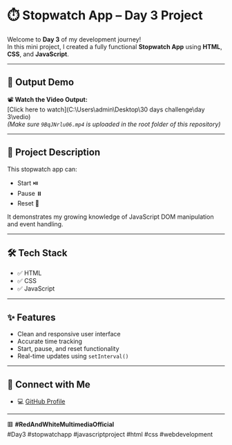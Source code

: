 # ⏱️ Stopwatch App – Day 3 Project

Welcome to **Day 3** of my development journey!  
In this mini project, I created a fully functional **Stopwatch App** using **HTML**, **CSS**, and **JavaScript**.

---

## 🎥 Output Demo

📽️ **Watch the Video Output:**  
[Click here to watch](C:\Users\admin\Desktop\30 days challenge\day 3\vedio)  
*(Make sure `9BqJNrlu06.mp4` is uploaded in the root folder of this repository)*

---

## 📌 Project Description

This stopwatch app can:
- Start ⏯️  
- Pause ⏸️  
- Reset 🔁  

It demonstrates my growing knowledge of JavaScript DOM manipulation and event handling.

---

## 🛠️ Tech Stack

- ✅ HTML  
- ✅ CSS  
- ✅ JavaScript

---

## ✨ Features

- Clean and responsive user interface  
- Accurate time tracking  
- Start, pause, and reset functionality  
- Real-time updates using `setInterval()`  

---

## 🔗 Connect with Me

- 💻 [GitHub Profile](https://github.com/ABHILASHsrigan)

---

🟥 **#RedAndWhiteMultimediaOfficial**  
#Day3 #stopwatchapp #javascriptproject #html #css #webdevelopment
